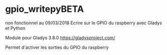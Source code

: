 # gpio_writepyBETA
non fonctionnel au 09/03/2018
Ecrire sur le GPIO du raspberry avec Gladys et Python

Module pour Gladys 3.8.0
https://gladysproject.com/

Permet d'activer les sorties du GPIO du raspberry
